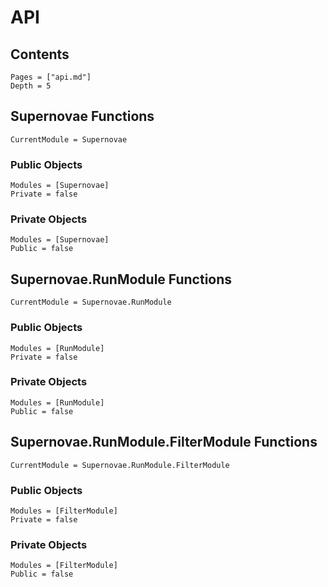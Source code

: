 # API

## Contents
```@contents
Pages = ["api.md"]
Depth = 5
```
## Supernovae Functions

```@meta
CurrentModule = Supernovae
```

### Public Objects

```@autodocs
Modules = [Supernovae]
Private = false
```

### Private Objects

```@autodocs
Modules = [Supernovae]
Public = false
```

## Supernovae.RunModule Functions

```@meta
CurrentModule = Supernovae.RunModule
```

### Public Objects

```@autodocs
Modules = [RunModule]
Private = false
```

### Private Objects

```@autodocs
Modules = [RunModule]
Public = false
```

## Supernovae.RunModule.FilterModule Functions

```@meta
CurrentModule = Supernovae.RunModule.FilterModule
```

### Public Objects

```@autodocs
Modules = [FilterModule]
Private = false
```

### Private Objects

```@autodocs
Modules = [FilterModule]
Public = false
```
